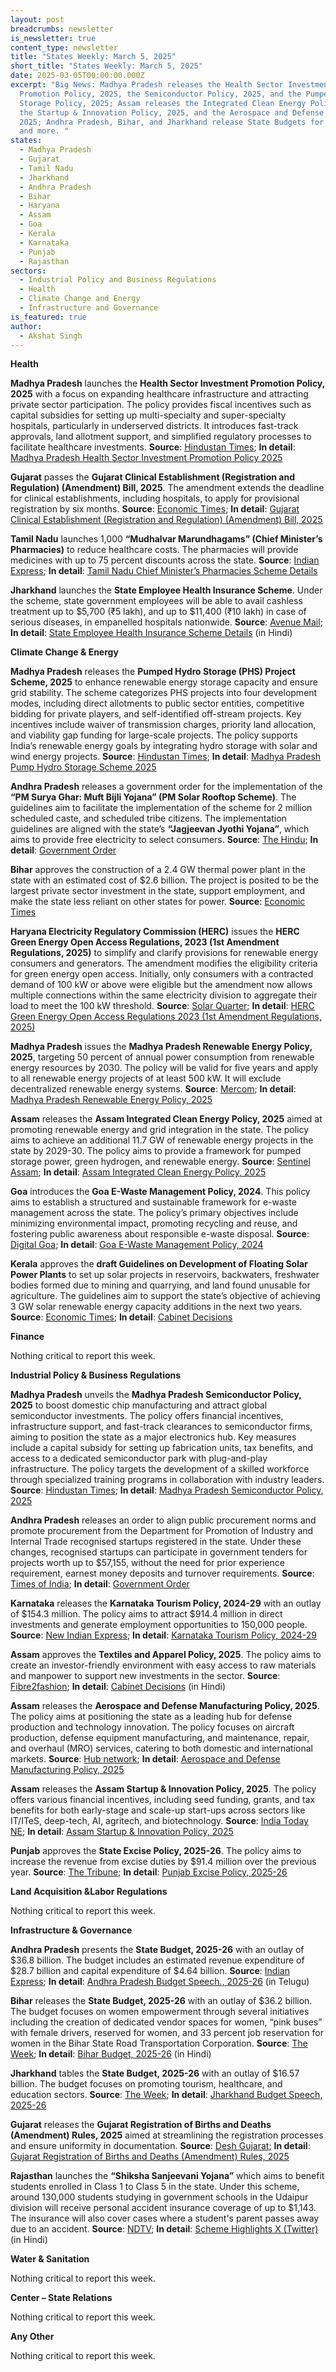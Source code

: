 ```yaml
---
layout: post
breadcrumbs: newsletter
is_newsletter: true
content_type: newsletter
title: "States Weekly: March 5, 2025"
short_title: "States Weekly: March 5, 2025"
date: 2025-03-05T00:00:00.000Z
excerpt: "Big News: Madhya Pradesh releases the Health Sector Investment
  Promotion Policy, 2025, the Semiconductor Policy, 2025, and the Pumped Hydro
  Storage Policy, 2025; Assam releases the Integrated Clean Energy Policy, 2025,
  the Startup & Innovation Policy, 2025, and the Aerospace and Defense Policy,
  2025; Andhra Pradesh, Bihar, and Jharkhand release State Budgets for 2025-26;
  and more. "
states:
  - Madhya Pradesh
  - Gujarat
  - Tamil Nadu
  - Jharkhand
  - Andhra Pradesh
  - Bihar
  - Haryana
  - Assam
  - Goa
  - Kerala
  - Karnataka
  - Punjab
  - Rajasthan
sectors:
  - Industrial Policy and Business Regulations
  - Health
  - Climate Change and Energy
  - Infrastructure and Governance
is_featured: true
author:
  - Akshat Singh
---
```

**Health**

**Madhya Pradesh** launches the **Health Sector Investment Promotion Policy, 2025** with a focus on expanding healthcare infrastructure and attracting private sector participation. The policy provides fiscal incentives such as capital subsidies for setting up multi-specialty and super-specialty hospitals, particularly in underserved districts. It introduces fast-track approvals, land allotment support, and simplified regulatory processes to facilitate healthcare investments. **Source**: [Hindustan Times](https://www.hindustantimes.com/genesis/gis-2025-day-1-update-investment-announcement-across-sectors-policy-push-for-overall-growth-evs-101740504954025.html); **In detail**: [Madhya Pradesh Health Sector Investment Promotion Policy 2025](https://invest.mp.gov.in/wp-content/uploads/2025/02/MP-Health-Sector-Investment-Promotion-Policy-2025.pdf)

**Gujarat** passes the **Gujarat Clinical Establishment (Registration and Regulation) (Amendment) Bill, 2025**. The amendment extends the deadline for clinical establishments, including hospitals, to apply for provisional registration by six months. **Source**: [Economic Times](https://health.economictimes.indiatimes.com/news/policy/gujarat-assembly-passes-bill-to-extend-deadline-for-provisional-registration-of-hospitals-labs/118466912); **In detail**: [Gujarat Clinical Establishment (Registration and Regulation) (Amendment) Bill, 2025](https://acrobat.adobe.com/id/urn:aaid:sc:VA6C2:76077a84-5601-4b75-8b7d-ac5bcc017906)

**Tamil Nadu** launches 1,000 **“Mudhalvar Marundhagams” (Chief Minister’s Pharmacies)** to reduce healthcare costs. The pharmacies will provide medicines with up to 75 percent discounts across the state. **Source**: [Indian Express](https://indianexpress.com/article/india/stalin-launches-1000-cms-pharmacies-for-subsidised-medicines-as-part-of-dmk-govts-education-health-push-9853925/); **In detail**: [Tamil Nadu Chief Minister’s Pharmacies Scheme Details](https://acrobat.adobe.com/id/urn:aaid:sc:VA6C2:c9df48fa-e2f1-4974-a078-c7aa8d6f6972)

**Jharkhand** launches the **State Employee Health Insurance Scheme**. Under the scheme, state government employees will be able to avail cashless treatment up to $5,700 (₹5 lakh), and up to $11,400 (₹10 lakh) in case of serious diseases, in empanelled hospitals nationwide. **Source**: [Avenue Mail](https://avenuemail.in/jharkhand-cm-launches-health-insurance-scheme-for-govt-employees/); **In detail**: [State Employee Health Insurance Scheme Details](https://acrobat.adobe.com/id/urn:aaid:sc:VA6C2:e9c29032-a0f0-4a0e-b66b-d888e8415048) (in Hindi)

**Climate Change & Energy**

**Madhya Pradesh** releases the **Pumped Hydro Storage (PHS) Project Scheme, 2025** to enhance renewable energy storage capacity and ensure grid stability. The scheme categorizes PHS projects into four development modes, including direct allotments to public sector entities, competitive bidding for private players, and self-identified off-stream projects. Key incentives include waiver of transmission charges, priority land allocation, and viability gap funding for large-scale projects. The policy supports India’s renewable energy goals by integrating hydro storage with solar and wind energy projects. **Source**: [Hindustan Times](https://www.hindustantimes.com/genesis/gis-2025-day-1-update-investment-announcement-across-sectors-policy-push-for-overall-growth-evs-101740504954025.html); **In detail**: [Madhya Pradesh Pump Hydro Storage Scheme 2025](https://invest.mp.gov.in/wp-content/uploads/2025/02/PHS-Project-Schemes.pdf)

**Andhra Pradesh** releases a government order for the implementation of the **“PM Surya Ghar: Muft Bijli Yojana” (PM Solar Rooftop Scheme)**. The guidelines aim to facilitate the implementation of the scheme for 2 million scheduled caste, and scheduled tribe citizens. The implementation guidelines are aligned with the state’s **“Jagjeevan Jyothi Yojana”**, which aims to provide free electricity to select consumers. **Source**: [The Hindu](https://www.thehindu.com/news/national/andhra-pradesh/andhra-pradesh-gives-administrative-sanction-for-pm-surya-ghar-scheme/article69254755.ece); **In detail**: [Government Order](https://acrobat.adobe.com/id/urn:aaid:sc:VA6C2:debfca95-1b95-4d64-aacc-249f6cd45fb6)

**Bihar** approves the construction of a 2.4 GW thermal power plant in the state with an estimated cost of $2.6 billion. The project is posited to be the largest private sector investment in the state, support employment, and make the state less reliant on other states for power. **Source**: [Economic Times](https://energy.economictimes.indiatimes.com/news/power/bihar-to-get-2400mw-thermal-power-plant/118628171)

**Haryana Electricity Regulatory Commission (HERC)** issues the **HERC Green Energy Open Access Regulations, 2023 (1st Amendment Regulations, 2025)** to simplify and clarify provisions for renewable energy consumers and generators. The amendment modifies the eligibility criteria for green energy open access. Initially, only consumers with a contracted demand of 100 kW or above were eligible but the amendment now allows multiple connections within the same electricity division to aggregate their load to meet the 100 kW threshold. **Source**: [Solar Quarter](https://solarquarter.com/2025/02/27/herc-amends-green-energy-open-access-rules-2025-to-boost-renewable-adoption-in-haryana/); **In detail**: [HERC Green Energy Open Access Regulations 2023 (1st Amendment Regulations, 2025)](https://acrobat.adobe.com/id/urn:aaid:sc:VA6C2:9131b9f8-af9b-473e-a397-cb5516dd284a)

**Madhya Pradesh** issues the **Madhya Pradesh Renewable Energy Policy, 2025**, targeting 50 percent of annual power consumption from renewable energy resources by 2030. The policy will be valid for five years and apply to all renewable energy projects of at least 500 kW. It will exclude decentralized renewable energy systems. **Source**: [Mercom](https://www.mercomindia.com/madhya-pradesh-targets-meeting-50-of-power-needs-from-renewables-by-2030); **In detail**: [Madhya Pradesh Renewable Energy Policy, 2025](https://invest.mp.gov.in/wp-content/uploads/2025/02/Energy-Policy-2025.pdf)

**Assam** releases the **Assam Integrated Clean Energy Policy, 2025** aimed at promoting renewable energy and grid integration in the state. The policy aims to achieve an additional 11.7 GW of renewable energy projects in the state by 2029-30. The policy aims to provide a framework for pumped storage power, green hydrogen, and renewable energy. **Source**: [Sentinel Assam](https://www.sentinelassam.com/topheadlines/assam-policy-targets-11700-mw-renewable-energy-in-state#:~:text=Guwahati%3A%20In%20order%20to%20promote,state%20up%20to%202029%2D30.); **In detail**: [Assam Integrated Clean Energy Policy, 2025](https://www.apdcl.org/website/docs/acts_and_rules/Assam_%20ICEP_2025.pdf)

**Goa** introduces the **Goa E-Waste Management Policy, 2024**. This policy aims to establish a structured and sustainable framework for e-waste management across the state. The policy’s primary objectives include minimizing environmental impact, promoting recycling and reuse, and fostering public awareness about responsible e-waste disposal. **Source**: [Digital Goa](https://digitalgoa.com/11166-2/); **In detail**: [Goa E-Waste Management Policy, 2024](https://gwmc.goa.gov.in/wp-content/uploads/2025/02/Goa-E-waste-Policy_2024-NEW.pdf)

**Kerala** approves the **draft Guidelines on Development of Floating Solar Power Plants** to set up solar projects in reservoirs, backwaters, freshwater bodies formed due to mining and quarrying, and land found unusable for agriculture. The guidelines aim to support the state’s objective of achieving 3 GW solar renewable energy capacity additions in the next two years. **Source**: [Economic Times](https://energy.economictimes.indiatimes.com/news/renewable/kerala-govt-approves-draft-guidelines-for-floating-solar-power-plants/118624491); **In detail**: [Cabinet Decisions](https://keralacm.gov.in/?p=3096)

**Finance**

Nothing critical to report this week.

**Industrial Policy & Business Regulations**  

**Madhya Pradesh** unveils the **Madhya Pradesh** **Semiconductor Policy, 2025** to boost domestic chip manufacturing and attract global semiconductor investments. The policy offers financial incentives, infrastructure support, and fast-track clearances to semiconductor firms, aiming to position the state as a major electronics hub. Key measures include a capital subsidy for setting up fabrication units, tax benefits, and access to a dedicated semiconductor park with plug-and-play infrastructure. The policy targets the development of a skilled workforce through specialized training programs in collaboration with industry leaders. **Source**: [Hindustan Times](https://www.hindustantimes.com/genesis/gis-2025-day-1-update-investment-announcement-across-sectors-policy-push-for-overall-growth-evs-101740504954025.html); **In detail**: [Madhya Pradesh Semiconductor Policy, 2025](https://invest.mp.gov.in/wp-content/uploads/2025/02/Semiconductor-Policy-2025_compressed.pdf)

**Andhra Pradesh** releases an order to align public procurement norms and promote procurement from the Department for Promotion of Industry and Internal Trade recognised startups registered in the state. Under these changes, recognised startups can participate in government tenders for projects worth up to $57,155, without the need for prior experience requirement, earnest money deposits and turnover requirements. **Source**: [Times of India](https://timesofindia.indiatimes.com/city/vijayawada/andhra-eases-procurement-rules-for-recognised-startups/articleshow/118565133.cms); **In detail**: [Government Order](https://apchambers.in/wp-content/uploads/2025/02/WhatsApp-Image-2025-02-27-at-11.56.28-AM.pdf)

**Karnataka** releases the **Karnataka Tourism Policy, 2024-29** with an outlay of $154.3 million. The policy aims to attract $914.4 million in direct investments and generate employment opportunities to 150,000 people. **Source**: [New Indian Express](https://www.newindianexpress.com/states/karnataka/2025/Feb/27/karnataka-aims-to-attract-rs-8000-crore-investment-under-new-tourism-policy-cm-siddaramaiah); **In detail**: [Karnataka Tourism Policy, 2024-29](https://acrobat.adobe.com/id/urn:aaid:sc:VA6C2:acfdec52-a993-4ce5-ae7d-aed3788ed09b)

**Assam** approves the **Textiles and Apparel Policy, 2025**. The policy aims to create an investor-friendly environment with easy access to raw materials and manpower to support new investments in the sector. **Source**: [Fibre2fashion](https://www.fibre2fashion.com/news/textile-news/india-s-assam-state-cabinet-approves-textile-apparel-policy-300989-newsdetails.htm); **In detail**: [Cabinet Decisions](https://cm.assam.gov.in/hi/cabinet-decisions-details?articleId=648997) (in Hindi)

**Assam** releases the **Aerospace and Defense Manufacturing Policy, 2025**. The policy aims at positioning the state as a leading hub for defense production and technology innovation. The policy focuses on aircraft production, defense equipment manufacturing, and maintenance, repair, and overhaul (MRO) services, catering to both domestic and international markets. **Source**: [Hub network](https://hubnetwork.in/assam-soars-into-aerospace-and-defence-manufacturing/); **In detail**: [Aerospace and Defense Manufacturing Policy, 2025](https://cdn-assam.evenuefy.com/event/document/1740341296311-The-Assam-Aerospace-and-Defence-Manufacturing-Policy-2025.pdf)

**Assam** releases the **Assam Startup & Innovation Policy, 2025**. The policy offers various financial incentives, including seed funding, grants, and tax benefits for both early-stage and scale-up start-ups across sectors like IT/ITeS, deep-tech, AI, agritech, and biotechnology. **Source**: [India Today NE](https://www.indiatodayne.in/assam/story/advantage-assam-20-pijush-hazarika-highlights-startup-ecosystem-growth-in-state-1176144-2025-02-26); **In detail**: [Assam Startup & Innovation Policy, 2025](https://cdn-assam.evenuefy.com/event/document/1740341264166-The-Assam-Start-up-and-Innovation-Policy-2025.pdf)

**Punjab** approves the **State Excise Policy, 2025-26**. The policy aims to increase the revenue from excise duties by $91.4 million over the previous year. **Source**: [The Tribune](https://www.tribuneindia.com/news/punjab/punjab-govt-approves-excise-policy-2025-26-eases-curbs-on-liquor-vends-country-quota-increased/); **In detail**: [Punjab Excise Policy, 2025-26](https://acrobat.adobe.com/id/urn:aaid:sc:VA6C2:926d2653-794b-44e0-9904-804be53cf310)

**Land Acquisition &Labor Regulations**  

Nothing critical to report this week.

**Infrastructure & Governance**

**Andhra Pradesh** presents the **State Budget, 2025-26** with an outlay of $36.8 billion. The budget includes an estimated revenue expenditure of $28.7 billion and capital expenditure of $4.64 billion. **Source**: [Indian Express](https://indianexpress.com/article/india/andhra-pradesh-govt-budget-2025-26-9861085/); **In detail**: [Andhra Pradesh Budget Speech., 2025-26](https://apfinance.gov.in/...Bud@et25-26/documents/BudgetSpeech.pdf) (in Telugu)

**Bihar** releases the **State Budget, 2025-26** with an outlay of $36.2 billion. The budget focuses on women empowerment through several initiatives including the creation of dedicated vendor spaces for women, “pink buses” with female drivers, reserved for women, and 33 percent job reservation for women in the Bihar State Road Transportation Corporation. **Source**: [The Week](https://www.theweek.in/wire-updates/national/2025/03/03/cal13-jh-assembly-ld-budget.html); **In detail**: [Bihar Budget, 2025-26](https://budget.bihar.gov.in/) (in Hindi)

**Jharkhand** tables the **State Budget, 2025-26** with an outlay of $16.57 billion. The budget focuses on promoting tourism, healthcare, and education sectors. **Source**: [The Week](https://www.theweek.in/wire-updates/national/2025/03/03/cal13-jh-assembly-ld-budget.html); **In detail**: [Jharkhand Budget Speech, 2025-26](https://acrobat.adobe.com/id/urn:aaid:sc:VA6C2:5e374cec-598d-4895-aa61-bc83e3461e72)

**Gujarat** releases the **Gujarat Registration of Births and Deaths (Amendment) Rules, 2025** aimed at streamlining the registration processes and ensure uniformity in documentation. **Source**: [Desh Gujarat](https://deshgujarat.com/2025/02/28/gujarat-govt-changes-birth-death-registration-rules-new-standardized-formats-for-names-dates-addresses-notified/); **In detail**: [Gujarat Registration of Births and Deaths (Amendment) Rules, 2025](https://acrobat.adobe.com/id/urn:aaid:sc:VA6C2:559c6f33-f607-4ec2-9bc1-36d8ac8d80b0)

**Rajasthan** launches the **“Shiksha Sanjeevani Yojana”** which aims to benefit students enrolled in Class 1 to Class 5 in the state. Under this scheme, around 130,000 students studying in government schools in the Udaipur division will receive personal accident insurance coverage of up to $1,143. The insurance will also cover cases where a student's parent passes away due to an accident. **Source**: [NDTV](https://www.ndtv.com/education/1-crore-students-in-rajasthan-to-get-accident-insurance-up-to-rs-1-lakh-7821259); **In detail**: [Scheme Highlights X (Twitter)](https://x.com/madandilawar/status/1895069442507198917) (in Hindi)

**Water & Sanitation**

Nothing critical to report this week.

**Center – State Relations**

Nothing critical to report this week.

**Any Other**

Nothing critical to report this week.
